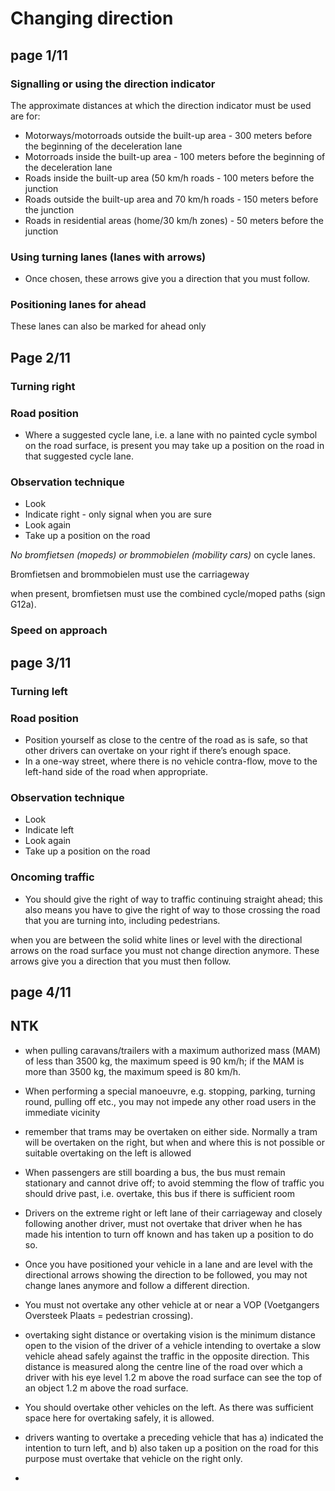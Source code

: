 # Changing direction

## **page 1/11**

### Signalling or using the direction indicator

The approximate distances at which the direction indicator must be used are for:

- Motorways/motorroads outside the built-up area - 300 meters before the beginning of the deceleration lane
- Motorroads inside the built-up area - 100 meters before the beginning of the deceleration lane
- Roads inside the built-up area (50 km/h roads - 100 meters before the junction
- Roads outside the built-up area and 70 km/h roads - 150 meters before the junction
- Roads in residential areas (home/30 km/h zones) - 50 meters before the junction

### Using turning lanes (lanes with arrows)

- Once chosen, these arrows give you a direction that you must follow.

### Positioning lanes for ahead

These lanes can also be marked for ahead only

## **Page 2/11**

### Turning right

### Road position

- Where a suggested cycle lane, i.e. a lane with no painted cycle symbol on the road surface, is present you may take up a position on the road in that suggested cycle lane.

### Observation technique

- Look
- Indicate right - only signal when you are sure
- Look again
- Take up a position on the road

_No bromfietsen (mopeds) or brommobielen (mobility cars)_ on cycle lanes.

Bromfietsen and brommobielen must use the carriageway

when present, bromfietsen must use the combined cycle/moped paths (sign G12a).

### Speed on approach

## **page 3/11**

### Turning left

### Road position

- Position yourself as close to the centre of the road as is safe, so that other drivers can overtake on your right if there’s enough space.
- In a one-way street, where there is no vehicle contra-flow, move to the left-hand side of the road when appropriate.

### Observation technique

- Look
- Indicate left
- Look again
- Take up a position on the road

### Oncoming traffic

- You should give the right of way to traffic continuing straight ahead; this also means you have to give the right of way to those crossing the road that you are turning into, including pedestrians.

when you are between the solid white lines or level with the directional arrows on the road surface you must not change direction anymore. These arrows give you a direction that you must then follow.

## **page 4/11**


## NTK

- when pulling caravans/trailers with a maximum authorized mass (MAM) of less than 3500 kg, the maximum speed is 90 km/h; if the MAM is more than 3500 kg, the maximum speed is 80 km/h.

- When performing a special manoeuvre, e.g. stopping, parking, turning round, pulling off etc., you may not impede any other road users in the immediate vicinity

- remember that trams may be overtaken on either side. Normally a tram will be overtaken on the right, but when and where this is not possible or suitable overtaking on the left is allowed

- When passengers are still boarding a bus, the bus must remain stationary and cannot drive off; to avoid stemming the flow of traffic you should drive past, i.e. overtake, this bus if there is sufficient room

- Drivers on the extreme right or left lane of their carriageway and closely following another driver, must not overtake that driver when he has made his intention to turn off known and has taken up a position to do so.

- Once you have positioned your vehicle in a lane and are level with the directional arrows showing the direction to be followed, you may not change lanes anymore and follow a different direction. 

- You must not overtake any other vehicle at or near a VOP (Voetgangers Oversteek Plaats = pedestrian crossing). 

- overtaking sight distance or overtaking vision is the minimum distance open to the vision of the driver of a vehicle intending to overtake a slow vehicle ahead safely against the traffic in the opposite direction. This distance is measured along the centre line of the road over which a driver with his eye level 1.2 m above the road surface can see the top of an object 1.2 m above the road surface.

- You should overtake other vehicles on the left. As there was sufficient space here for overtaking safely, it is allowed.

- drivers wanting to overtake a preceding vehicle that has a) indicated the intention to turn left, and b) also taken up a position on the road for this purpose must overtake that vehicle on the right only.

- 